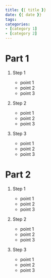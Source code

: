 ```yaml
---
title: {{ title }}
date: {{ date }}
tags:
categories:
- [category 1]
- [category 2]
---
```


# Part 1
1. Step 1

    - point 1 
    - point 2
    - point 3


2. Step 2

    - point 1 
    - point 2
    - point 3


3. Step 3

    - point 1 
    - point 2
    - point 3


# Part 2
1. Step 1

    - point 1 
    - point 2
    - point 3


2. Step 2

    - point 1 
    - point 2
    - point 3


3. Step 3

    - point 1 
    - point 2
    - point 3